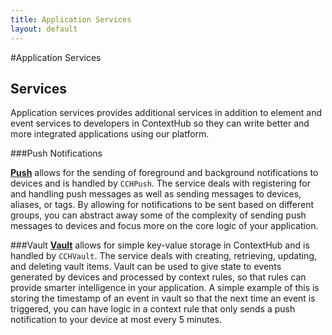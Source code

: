 ```yaml
---
title: Application Services
layout: default
---
```

#Application Services

## Services

Application services provides additional services in addition to element and event services to developers in ContextHub so they can write better and more integrated applications using our platform.


###Push Notifications

**[Push](/docs/ios/application-services/push)** allows for the sending of foreground and background notifications to devices and is handled by `CCHPush`. The service deals with registering for and handling push messages as well as sending messages to devices, aliases, or tags. By allowing for notifications to be sent based on different groups, you can abstract away some of the complexity of sending push messages to devices and focus more on the core logic of your application.

###Vault
**[Vault](/docs/ios/application-services/vault)** allows for simple key-value storage in ContextHub and is handled by `CCHVault`. The service deals with creating, retrieving, updating, and deleting vault items. Vault can be used to give state to events generated by devices and processed by context rules, so that rules can provide smarter intelligence in your application. A simple example of this is storing the timestamp of an event in vault so that the next time an event is triggered, you can have logic in a context rule that only sends a push notification to your device at most every 5 minutes.

<br />
<br />
<br />
<br />
<br />
<br />
<br />
<br />
<br />
<br />
<br />